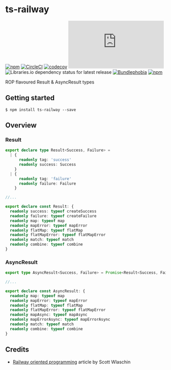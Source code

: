 # ts-railway

[![npm](https://img.shields.io/npm/v/ts-railway)](https://npm.im/ts-railway)
[![CircleCI](https://circleci.com/gh/iyegoroff/ts-railway.svg?style=svg)](https://circleci.com/gh/iyegoroff/ts-railway)
[![codecov](https://codecov.io/gh/iyegoroff/ts-railway/branch/main/graph/badge.svg?t=1520230083925)](https://codecov.io/gh/iyegoroff/ts-railway)
[![Type Coverage](https://img.shields.io/badge/dynamic/json.svg?label=type-coverage&prefix=%E2%89%A5&suffix=%&query=$.typeCoverage.atLeast&uri=https%3A%2F%2Fraw.githubusercontent.com%2Fiyegoroff%2Fts-railway%2Fmain%2Fpackage.json)](https://github.com/plantain-00/type-coverage)
![Libraries.io dependency status for latest release](https://img.shields.io/librariesio/release/npm/ts-railway)
[![Bundlephobia](https://badgen.net/bundlephobia/minzip/ts-railway?label=min+gzip)](https://bundlephobia.com/package/ts-railway@3)
[![npm](https://img.shields.io/npm/l/ts-railway.svg?t=1495378566925)](https://www.npmjs.com/package/ts-railway)

<!-- [![Dependency Status](https://david-dm.org/iyegoroff/ts-railway.svg?t=1495378566925)](https://david-dm.org/iyegoroff/ts-railway)
[![devDependencies Status](https://david-dm.org/iyegoroff/ts-railway/dev-status.svg)](https://david-dm.org/iyegoroff/ts-railway?type=dev) -->

ROP flavoured Result & AsyncResult types

## Getting started

`$ npm install ts-railway --save`

## Overview

### Result

```typescript
export declare type Result<Success, Failure> =
  | {
      readonly tag: 'success'
      readonly success: Success
    }
  | {
      readonly tag: 'failure'
      readonly failure: Failure
    }

//...

export declare const Result: {
  readonly success: typeof createSuccess
  readonly failure: typeof createFailure
  readonly map: typeof map
  readonly mapError: typeof mapError
  readonly flatMap: typeof flatMap
  readonly flatMapError: typeof flatMapError
  readonly match: typeof match
  readonly combine: typeof combine
}
```

### AsyncResult

```typescript
export type AsyncResult<Success, Failure> = Promise<Result<Success, Failure>>

//...

export declare const AsyncResult: {
  readonly map: typeof map
  readonly mapError: typeof mapError
  readonly flatMap: typeof flatMap
  readonly flatMapError: typeof flatMapError
  readonly mapAsync: typeof mapAsync
  readonly mapErrorAsync: typeof mapErrorAsync
  readonly match: typeof match
  readonly combine: typeof combine
}
```

## Credits

- [Railway oriented programming](https://fsharpforfunandprofit.com/posts/recipe-part2/) article by Scott Wlaschin
